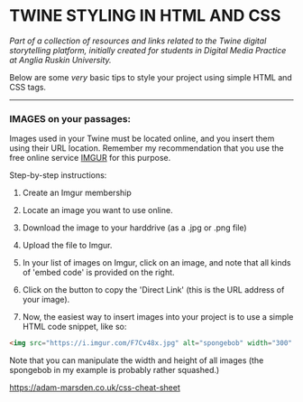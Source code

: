 # TWINE STYLING IN HTML AND CSS

_Part of a collection of resources and links related to the Twine digital storytelling platform, initially created for students in Digital Media Practice at Anglia Ruskin University._

Below are some *very* basic tips to style your project using simple HTML and CSS tags.

---

### IMAGES on your passages:

Images used in your Twine must be located online, and you insert them using their URL location. Remember my recommendation that you use the free online service [IMGUR](https://imgur.com/) for this purpose.

Step-by-step instructions:

1. Create an Imgur membership
2. Locate an image you want to use online.
3. Download the image to your harddrive (as a .jpg or .png file)
4. Upload the file to Imgur.
5. In your list of images on Imgur, click on an image, and note that all kinds of 'embed code' is provided on the right.
6. Click on the button to copy the 'Direct Link' (this is the URL address of your image).

7. Now, the easiest way to insert images into your project is to use a simple HTML code snippet, like so:

```Html
<img src="https://i.imgur.com/F7Cv48x.jpg" alt="spongebob" width="300" height="128">
```
 
Note that you can manipulate the width and height of all images (the spongebob in my example is probably rather squashed.)



https://adam-marsden.co.uk/css-cheat-sheet

